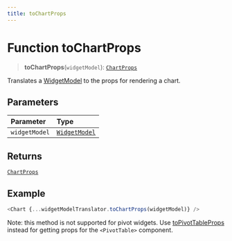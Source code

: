 ```yaml
---
title: toChartProps
---
```


# Function toChartProps

> **toChartProps**(`widgetModel`): [`ChartProps`](../../../../sdk-ui/interfaces/interface.ChartProps.md)

Translates a [WidgetModel](../../../fusion-embed/interface.WidgetModel.md) to the props for rendering a chart.

## Parameters

| Parameter | Type |
| :------ | :------ |
| `widgetModel` | [`WidgetModel`](../../../fusion-embed/interface.WidgetModel.md) |

## Returns

[`ChartProps`](../../../../sdk-ui/interfaces/interface.ChartProps.md)

## Example

```ts
<Chart {...widgetModelTranslator.toChartProps(widgetModel)} />
```

Note: this method is not supported for pivot widgets.
Use [toPivotTableProps](function.toPivotTableProps.md) instead for getting props for the `<PivotTable>`  component.

